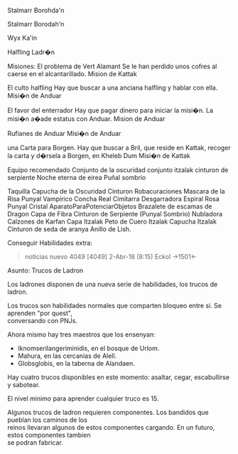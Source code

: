 Stalmarr Borohda'n

Stalmarr Borodah'n

Wyx Ka'in





Halfling Ladr�n


Misiones: 
El problema de Vert Alamant
Se le han perdido unos cofres al caerse en el alcantarillado. Mision de Kattak


El culto halfling
Hay que buscar a una anciana halfling y hablar con ella. Misi�n de Anduar

El favor del enterrador
Hay que pagar dinero para iniciar la misi�n. La misi�n a�ade estatus con Anduar. Mision de Anduar

Rufianes de Anduar
Misi�n de Anduar

una Carta para Borgen.
Hay que buscar a Bril, que reside en Kattak, recoger la carta y d�rsela a Borgen, en Kheleb Dum
Misi�n de Kattak



Equipo recomendado
Conjunto de la oscuridad
conjunto itzalak
cinturon de serpiente
Noche eterna de eirea
Puñal sombrio


Taquilla
Capucha de la Oscuridad
Cinturon Robacuraciones
Mascara de la Risa
Punyal Vampirico
Concha Real
Cimitarra Desgarradora
Espiral Rosa
Punyal Cristal
AparatoParaPotenciarObjetos
Brazalete de escamas de Dragon
Capa de Fibra
Cinturon de Serpiente (Punyal Sombrio)
Nubladora
Calzones de Karfan
Capa Itzalak
Peto de Cuero Itzalak
Capucha Itzalak
Cinturon de seda de aranya
Anillo de Lish.



Conseguir Habilidades extra:

> noticias nuevo 4049
[4049] 2-Abr-18 (8:15) Eckol  ->1501<- 
                                                                                                                                                                                  
Asunto: Trucos de Ladron                                                                                                                                                          
                                                                                                                                                                                  
Los ladrones disponen de una nueva serie de habilidades, los trucos de ladron.                                                                                                    
                                                                                                                                                                                  
Los trucos son habilidades normales que comparten bloqueo entre si. Se aprenden "por quest",                                                                                      
conversando con PNJs.                                                                                                                                                             
                                                                                                                                                                                  
Ahora mismo hay tres maestros que los ensenyan:                                                                                                                                   
- Iknomserilangeriminidis, en el bosque de Urlom.                                                                                                                                 
- Mahura, en las cercanias de Alell.                                                                                                                                              
- Globsglobis, en la taberna de Alandaen.                                                                                                                                         
                                                                                                                                                                                  
Hay cuatro trucos disponibles en este momento: asaltar, cegar, escabullirse y sabotear.                                                                                           
                                                                                                                                                                                  
El nivel minimo para aprender cualquier truco es 15.                                                                                                                              
                                                                                                                                                                                  
Algunos trucos de ladron requieren componentes. Los bandidos que pueblan los caminos de los                                                                                       
reinos llevaran algunos de estos componentes cargando. En un futuro, estos componentes tambien                                                                                    
se podran fabricar.                                                                                                                                                               
